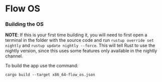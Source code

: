 # Flow OS

### Building the OS
**NOTE**: If this is your first time building it, you will need to first open a terminal in the folder with the source code and run `rustup override set nightly` and `rustup update nightly --force`. This will tell Rust to use the nightly version, since this uses some features only available in the nightly channel.

To build the app use the command:
```
cargo build --target x86_64-flow_os.json
```
